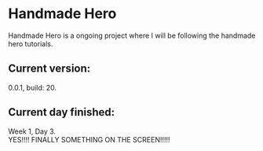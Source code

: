 # Handmade Hero
Handmade Hero is a ongoing project where I will be following the handmade hero tutorials.<br>
<h2>Current version:</h2>
0.0.1, build: 20.<br>
<h2>Current day finished:</h2>
Week 1, Day 3.<br>
YES!!!! FINALLY SOMETHING ON THE SCREEN!!!!!